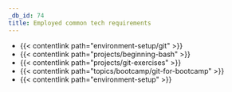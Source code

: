 ```yaml
---
_db_id: 74
title: Employed common tech requirements
---
```


- {{< contentlink path="environment-setup/git" >}}
- {{< contentlink path="projects/beginning-bash" >}}
- {{< contentlink path="projects/git-exercises" >}}
- {{< contentlink path="topics/bootcamp/git-for-bootcamp" >}}
- {{< contentlink path="environment-setup" >}}
